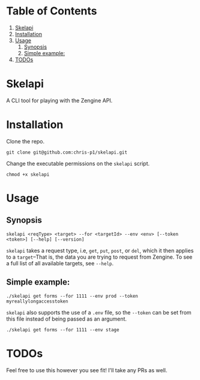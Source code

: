
# Table of Contents

1.  [Skelapi](#orgd64d8e9)
2.  [Installation](#org4175395)
3.  [Usage](#org8a677eb)
    1.  [Synopsis](#org318a53f)
    2.  [Simple example:](#org320ebab)
4.  [TODOs](#org7e50139)


<a id="orgd64d8e9"></a>

# Skelapi

A CLI tool for playing with the Zengine API.


<a id="org4175395"></a>

# Installation

Clone the repo.

    git clone git@github.com:chris-p1/skelapi.git

Change the executable permissions on the `skelapi` script.

    chmod +x skelapi


<a id="org8a677eb"></a>

# Usage


<a id="org318a53f"></a>

## Synopsis

    skelapi <reqType> <target> --for <targetId> --env <env> [--token <token>] [--help] [--version]

`skelapi` takes a request type, i.e, `get`, `put`, `post`, or `del`, which it then applies to a `target`&#x2013;That is, the data you are trying to request from Zengine. To see a full list of all available targets, see `--help`.


<a id="org320ebab"></a>

## Simple example:

    ./skelapi get forms --for 1111 --env prod --token myreallylongaccesstoken

`skelapi` also supports the use of a `.env` file, so the `--token` can be set from this file instead of being passed as an argument.

    ./skelapi get forms --for 1111 --env stage


<a id="org7e50139"></a>

# TODOs

Feel free to use this however you see fit! I'll take any PRs as well.

